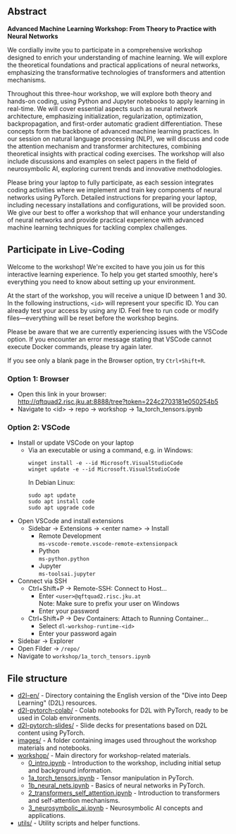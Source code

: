 

## Abstract

**Advanced Machine Learning Workshop: From Theory to Practice with Neural Networks**

We cordially invite you to participate in a comprehensive workshop designed to enrich your understanding of machine learning.
We will explore the theoretical foundations and practical applications of neural networks, emphasizing the transformative technologies of transformers and attention mechanisms.

Throughout this three-hour workshop, we will explore both theory and hands-on coding, using Python and Jupyter notebooks to apply learning in real-time.
We will cover essential aspects such as neural network architecture, emphasizing initialization, regularization, optimization, backpropagation, and first-order automatic gradient differentiation.
These concepts form the backbone of advanced machine learning practices.
In our session on natural language processing (NLP), we will discuss and code the attention mechanism and transformer architectures, combining theoretical insights with practical coding exercises.
The workshop will also include discussions and examples on select papers in the field of neurosymbolic AI, exploring current trends and innovative methodologies.

Please bring your laptop to fully participate, as each session integrates coding activities where we implement and train key components of neural networks using PyTorch.
Detailed instructions for preparing your laptop, including necessary installations and configurations, will be provided soon.
We give our best to offer a workshop that will enhance your understanding of neural networks and provide practical experience with advanced machine learning techniques for tackling complex challenges.

## Participate in Live-Coding

Welcome to the workshop!
We're excited to have you join us for this interactive learning experience.
To help you get started smoothly, here's everything you need to know about setting up your environment.

At the start of the workshop, you will receive a unique ID between 1 and 30.
In the following instructions, `<id>` will represent your specific ID.
You can already test your access by using any ID.
Feel free to run code or modify files—everything will be reset before the workshop begins.

Please be aware that we are currently experiencing issues with the VSCode option.
If you encounter an error message stating that VSCode cannot execute Docker commands, please try again later.

If you see only a blank page in the Browser option, try `Ctrl+Shift+R`.

### Option 1: Browser

- Open this link in your browser:  
  http://qftquad2.risc.jku.at:8888/tree?token=224c2703181e050254b5
- Navigate to \<id\> → repo → workshop → 1a_torch_tensors.ipynb

### Option 2: VSCode

- Install or update VSCode on your laptop
  - Via an executable or using a command, e.g. in Windows:
    ```
    winget install -e --id Microsoft.VisualStudioCode
    winget update -e --id Microsoft.VisualStudioCode
    ```
    In Debian Linux:
    ```
    sudo apt update
    sudo apt install code
    sudo apt upgrade code
    ```
- Open VSCode and install extensions
  - Sidebar → Extensions → \<enter name\> → Install
    - Remote Development  
      `ms-vscode-remote.vscode-remote-extensionpack`
    - Python  
      `ms-python.python`
    - Jupyter  
      `ms-toolsai.jupyter`
    <!-- - Foo  
      (`lextudio.restructuredtext`)
    - Foo  
      (`shd101wyy.markdown-preview-enhanced`) -->
- Connect via SSH
  - Ctrl+Shift+P → Remote-SSH: Connect to Host...
    - Enter `<user>@qftquad2.risc.jku.at`  
      Note: Make sure to prefix your user on Windows
    - Enter your password
  - Ctrl+Shift+P → Dev Containers: Attach to Running Container...
    - Select `dl-workshop-runtime-<id>`
    - Enter your password again
- Sidebar → Explorer
- Open Filder → `/repo/`
- Navigate to `workshop/1a_torch_tensors.ipynb`

<!-- ### Option 3: VSCode + Jupyter server

- Open VSCode
- Install extensions
  - Sidebar → Extensions → \<enter name\> → Install
  - Install: Jupyter
- Connect to Jupyter Server
  - File → New File... → Jupyter Notebook
  - Ctrl+Shift+P → Notebook: Select Notebook Kernel → Existing Jupyter Server → http://qftquad2.risc.jku.at:8888 -->

## File structure

- [d2l-en/](d2l-en) - Directory containing the English version of the "Dive into Deep Learning" (D2L) resources.
- [d2l-pytorch-colab/](d2l-pytorch-colab) - Colab notebooks for D2L with PyTorch, ready to be used in Colab environments.
- [d2l-pytorch-slides/](d2l-pytorch-slides) - Slide decks for presentations based on D2L content using PyTorch.
- [images/](images) - A folder containing images used throughout the workshop materials and notebooks.
- [workshop/](workshop) - Main directory for workshop-related materials.
  - [0_intro.ipynb](workshop/0_intro.ipynb) - Introduction to the workshop, including initial setup and background information.
  - [1a_torch_tensors.ipynb](workshop/1a_torch_tensors.ipynb) - Tensor manipulation in PyTorch.
  - [1b_neural_nets.ipynb](workshop/1b_neural_nets.ipynb) - Basics of neural networks in PyTorch.
  - [2_transformers_self_attention.ipynb](workshop/2_transformers.ipynb) - Introduction to transformers and self-attention mechanisms.
  - [3_neurosymbolic_ai.ipynb](workshop/3_neurosymbolic_ai.ipynb) - Neurosymbolic AI concepts and applications.
- [utils/](utils) - Utility scripts and helper functions.
